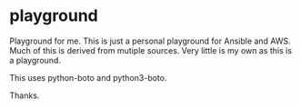 # playground
Playground for me.
This is just a personal playground for Ansible and AWS.  
Much of this is derived from mutiple sources.  Very little is my own as this is a playground.

This uses python-boto and python3-boto.

Thanks.
